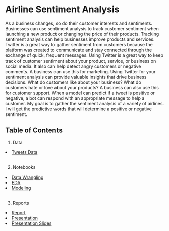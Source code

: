 # Airline Sentiment Analysis

As a business changes, so do their customer interests and sentiments. Businesses can use sentiment analysis to track customer sentiment when launching a new product or changing the price of their products. Tracking sentiment analysis can help businesses improve products and services. Twitter is a great way to gather sentiment from customers because the platform was created to communicate and stay connected through the exchange of quick, frequent messages. Using Twitter is a great way to keep track of customer sentiment about your product, service, or business on social media. It also can help detect angry customers or negative comments. A business can use this for marketing. Using Twitter for your sentiment analysis can provide valuable insights that drive business decisions. What do customers like about your business? What do customers hate or love about your products? A business can also use this for customer support. When a model can predict if a tweet is positive or negative, a bot can respond with an appropriate message to help a customer. My goal is to gather the sentiment analysis of a variety of airlines. I will get the predictive words that will determine a positive or negative sentiment.	


## Table of Contents

1. Data
<li>
  <a href="https://github.com/KierraDangerfield/Airline-Sentiment-Analysis/tree/main/Data">Tweets Data</a>
</li>
<br/>

2. Notebooks
<li>
  <a href="https://github.com/KierraDangerfield/Airline-Sentiment-Analysis/blob/main/Notebooks/1%20Sentiment%20Analysis%20Data%20Wrangling.ipynb">
  Data Wrangling
  </a>
</li>

<li>
  <a href="https://github.com/KierraDangerfield/Airline-Sentiment-Analysis/blob/main/Notebooks/2%20Sentiment%20Analysis%20EDA.ipynb">EDA</a>
</li>
<li>
  <a href="https://github.com/KierraDangerfield/Airline-Sentiment-Analysis/blob/main/Notebooks/3%20Sentiment%20Analysis%20Modeling.ipynb">Modeling</a>
</li>
<br/>

3. Reports
<li>
  <a href="https://github.com/KierraDangerfield/Airline-Sentiment-Analysis/blob/main/Report/Airline%20Sentiment%20Analysis%20Report.pdf">Report</a>
</li>
<li>
  <a href="https://github.com/KierraDangerfield/Airline-Sentiment-Analysis/blob/main/Report/Airline%20Sentiment%20Analysis%20Presentation%20Video%20%7C%20Kierra%20Dangerfield.mp4">
  Presentation </a>
</li>
<li>
  <a href="https://github.com/KierraDangerfield/Airline-Sentiment-Analysis/blob/main/Report/Airline%20Sentiment%20Analysis%20Presentation.pdf">
  Presentation Slides</a>
</li>

